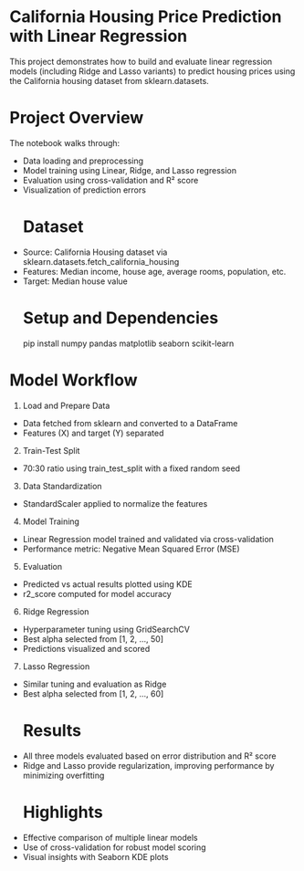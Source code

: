 # California Housing Price Prediction with Linear Regression
This project demonstrates how to build and evaluate linear regression models (including Ridge and Lasso variants) to predict housing prices using the California housing dataset from sklearn.datasets.
# Project Overview
The notebook walks through:
- Data loading and preprocessing
- Model training using Linear, Ridge, and Lasso regression
- Evaluation using cross-validation and R² score
- Visualization of prediction errors
  # Dataset
- Source: California Housing dataset via sklearn.datasets.fetch_california_housing
- Features: Median income, house age, average rooms, population, etc.
- Target: Median house value
  # Setup and Dependencies
  pip install numpy pandas matplotlib seaborn scikit-learn


# Model Workflow
1. Load and Prepare Data
- Data fetched from sklearn and converted to a DataFrame
- Features (X) and target (Y) separated
2. Train-Test Split
- 70:30 ratio using train_test_split with a fixed random seed
3. Data Standardization
- StandardScaler applied to normalize the features
4. Model Training
- Linear Regression model trained and validated via cross-validation
- Performance metric: Negative Mean Squared Error (MSE)
5. Evaluation
- Predicted vs actual results plotted using KDE
- r2_score computed for model accuracy
6. Ridge Regression
- Hyperparameter tuning using GridSearchCV
- Best alpha selected from [1, 2, ..., 50]
- Predictions visualized and scored
7. Lasso Regression
- Similar tuning and evaluation as Ridge
- Best alpha selected from [1, 2, ..., 60]
  # Results
- All three models evaluated based on error distribution and R² score
- Ridge and Lasso provide regularization, improving performance by minimizing overfitting
  # Highlights
- Effective comparison of multiple linear models
- Use of cross-validation for robust model scoring
- Visual insights with Seaborn KDE plots
